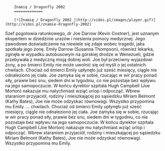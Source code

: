 
        Znamię / Dragonfly 2002 
        =============
        
        [![Znamię / Dragonfly 2002 ](http://vidos.pl/images/player.gif)](http://vidos.pl/znamie-dragonfly-2002)
        
        
 Szef pogotowia ratunkowego, dr Joe Darrow (Kevin Costner), jest uznanym ekspertem w dziedzinie urazów i niesienia pomocy medycznej. Jego zawodowe doświadczenie na niewiele się zdaje wobec tragedii, jaka spotkała jego żonę. Emily Darrow (Susanna Thompson), również lekarka, zginęła w wypadku autobusowym na górskiej drodze w Wenezueli, gdzie przebywała z medyczną misją dobrej woli. Joe był przeciwny wyjazdowi żony, a po śmierci Emily nie może uwolnić się od myśli o jej ostatnich chwilach. Chociaż od śmierci Emily upłynęło już sześć miesięcy, ciągle nie odnaleziono jej ciała. Joe zamyka się w sobie, rzucając w wir pracy ponad siły, prawie bez snu, siedem dni w tygodniu, co nie pozostaje bez wpływu na jego samopoczucie. W końcu dyrektor szpitala Hugh Campbell (Joe Morton) nakazuje mu natychmiast wziąć urlop i odpocząć. Wbrew staraniom przyjaciół, rodziny i mieszkającej po sąsiedzku Miriam Belmont (Kathy Bates), Joe nie może odzyskać równowagi. Wszystko przypomina mu Emily.   ... chwilach. Chociaż od śmierci Emily upłynęło już sześć miesięcy, ciągle nie odnaleziono jej ciała. Joe zamyka się w sobie, rzucając w wir pracy ponad siły, prawie bez snu, siedem dni w tygodniu, co nie pozostaje bez wpływu na jego samopoczucie. W końcu dyrektor szpitala Hugh Campbell (Joe Morton) nakazuje mu natychmiast wziąć urlop i odpocząć. Wbrew staraniom przyjaciół, rodziny i mieszkającej po sąsiedzku Miriam Belmont (Kathy Bates), Joe nie może odzyskać równowagi. Wszystko przypomina mu Emily.
    